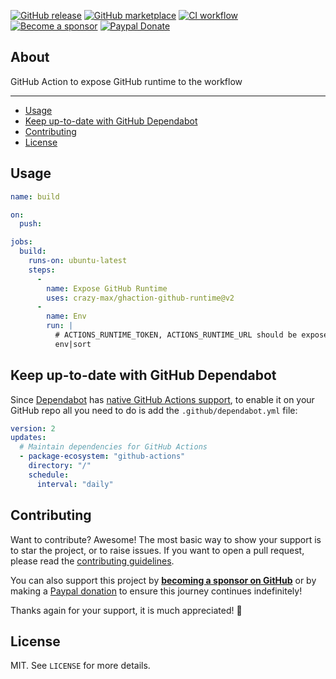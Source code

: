 [![GitHub release](https://img.shields.io/github/release/crazy-max/ghaction-github-runtime.svg?style=flat-square)](https://github.com/crazy-max/ghaction-github-runtime/releases/latest)
[![GitHub marketplace](https://img.shields.io/badge/marketplace-github--runtime-blue?logo=github&style=flat-square)](https://github.com/marketplace/actions/github-runtime)
[![CI workflow](https://img.shields.io/github/actions/workflow/status/crazy-max/ghaction-github-runtime/ci.yml?branch=master&label=ci&logo=github&style=flat-square)](https://github.com/crazy-max/ghaction-github-runtime/actions?workflow=test)
[![Become a sponsor](https://img.shields.io/badge/sponsor-crazy--max-181717.svg?logo=github&style=flat-square)](https://github.com/sponsors/crazy-max)
[![Paypal Donate](https://img.shields.io/badge/donate-paypal-00457c.svg?logo=paypal&style=flat-square)](https://www.paypal.me/crazyws)

## About

GitHub Action to expose GitHub runtime to the workflow

___

* [Usage](#usage)
* [Keep up-to-date with GitHub Dependabot](#keep-up-to-date-with-github-dependabot)
* [Contributing](#contributing)
* [License](#license)

## Usage

```yaml
name: build

on:
  push:

jobs:
  build:
    runs-on: ubuntu-latest
    steps:
      -
        name: Expose GitHub Runtime
        uses: crazy-max/ghaction-github-runtime@v2
      -
        name: Env
        run: |
          # ACTIONS_RUNTIME_TOKEN, ACTIONS_RUNTIME_URL should be exposed
          env|sort
```

## Keep up-to-date with GitHub Dependabot

Since [Dependabot](https://docs.github.com/en/github/administering-a-repository/keeping-your-actions-up-to-date-with-github-dependabot)
has [native GitHub Actions support](https://docs.github.com/en/github/administering-a-repository/configuration-options-for-dependency-updates#package-ecosystem),
to enable it on your GitHub repo all you need to do is add the `.github/dependabot.yml` file:

```yaml
version: 2
updates:
  # Maintain dependencies for GitHub Actions
  - package-ecosystem: "github-actions"
    directory: "/"
    schedule:
      interval: "daily"
```

## Contributing

Want to contribute? Awesome! The most basic way to show your support is to star the project, or to raise issues. If
you want to open a pull request, please read the [contributing guidelines](.github/CONTRIBUTING.md).

You can also support this project by [**becoming a sponsor on GitHub**](https://github.com/sponsors/crazy-max) or by
making a [Paypal donation](https://www.paypal.me/crazyws) to ensure this journey continues indefinitely!

Thanks again for your support, it is much appreciated! :pray:

## License

MIT. See `LICENSE` for more details.
